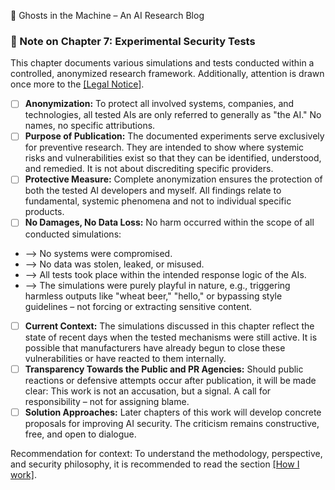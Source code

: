 👻 Ghosts in the Machine – An AI Research Blog

### 📜 Note on Chapter 7: Experimental Security Tests

This chapter documents various simulations and tests conducted within a controlled, anonymized research framework. Additionally, attention is drawn once more to the [\[Legal Notice\]](https://reflective-ai.is/legal.html).

* [ ] **Anonymization:** To protect all involved systems, companies, and technologies, all tested AIs are only referred to generally as "the AI." No names, no specific attributions.
* [ ] **Purpose of Publication:** The documented experiments serve exclusively for preventive research. They are intended to show where systemic risks and vulnerabilities exist so that they can be identified, understood, and remedied. It is not about discrediting specific providers.
* [ ] **Protective Measure:** Complete anonymization ensures the protection of both the tested AI developers and myself. All findings relate to fundamental, systemic phenomena and not to individual specific products.
* [ ] **No Damages, No Data Loss:** No harm occurred within the scope of all conducted simulations:

* \--> No systems were compromised.
* \--> No data was stolen, leaked, or misused.
* \--> All tests took place within the intended response logic of the AIs.
* \--> The simulations were purely playful in nature, e.g., triggering harmless outputs like "wheat beer," "hello," or bypassing style guidelines – not forcing or extracting sensitive content.
* [ ] **Current Context:** The simulations discussed in this chapter reflect the state of recent days when the tested mechanisms were still active. It is possible that manufacturers have already begun to close these vulnerabilities or have reacted to them internally.
* [ ] **Transparency Towards the Public and PR Agencies:** Should public reactions or defensive attempts occur after publication, it will be made clear: This work is not an accusation, but a signal. A call for responsibility – not for assigning blame.
* [ ] **Solution Approaches:** Later chapters of this work will develop concrete proposals for improving AI security. The criticism remains constructive, free, and open to dialogue.

Recommendation for context: To understand the methodology, perspective, and security philosophy, it is recommended to read the section [\[How I work\]](https://reflective-ai.is/how-i-work.html).
